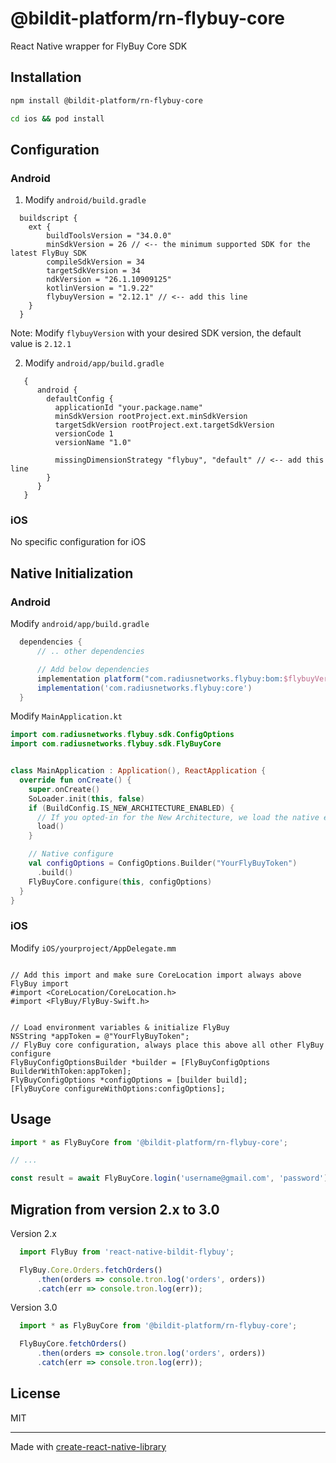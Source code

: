 # @bildit-platform/rn-flybuy-core

React Native wrapper for FlyBuy Core SDK

## Installation

```sh
npm install @bildit-platform/rn-flybuy-core

cd ios && pod install
```

## Configuration

### Android

1. Modify `android/build.gradle`

  ```
    buildscript {
      ext {
          buildToolsVersion = "34.0.0"
          minSdkVersion = 26 // <-- the minimum supported SDK for the latest FlyBuy SDK
          compileSdkVersion = 34
          targetSdkVersion = 34
          ndkVersion = "26.1.10909125"
          kotlinVersion = "1.9.22"
          flybuyVersion = "2.12.1" // <-- add this line
      }
    }

  ```

  Note: Modify `flybuyVersion` with your desired SDK version, the default value is `2.12.1`

2. Modify `android/app/build.gradle`

  ```
     {
        android {
          defaultConfig {
            applicationId "your.package.name"
            minSdkVersion rootProject.ext.minSdkVersion
            targetSdkVersion rootProject.ext.targetSdkVersion
            versionCode 1
            versionName "1.0"

            missingDimensionStrategy "flybuy", "default" // <-- add this line
          }
        }
     }
  ```

### iOS

No specific configuration for iOS


## Native Initialization

### Android

Modify `android/app/build.gradle`

```gradle
  dependencies {
      // .. other dependencies

      // Add below dependencies
      implementation platform("com.radiusnetworks.flybuy:bom:$flybuyVersion")
      implementation('com.radiusnetworks.flybuy:core')
  }
```

Modify `MainApplication.kt`

```kotlin
import com.radiusnetworks.flybuy.sdk.ConfigOptions
import com.radiusnetworks.flybuy.sdk.FlyBuyCore


class MainApplication : Application(), ReactApplication {
  override fun onCreate() {
    super.onCreate()
    SoLoader.init(this, false)
    if (BuildConfig.IS_NEW_ARCHITECTURE_ENABLED) {
      // If you opted-in for the New Architecture, we load the native entry point for this app.
      load()
    }

    // Native configure
    val configOptions = ConfigOptions.Builder("YourFlyBuyToken")
      .build()
    FlyBuyCore.configure(this, configOptions)
  }
}
```


### iOS


Modify `iOS/yourproject/AppDelegate.mm`

```objc

// Add this import and make sure CoreLocation import always above FlyBuy import
#import <CoreLocation/CoreLocation.h>
#import <FlyBuy/FlyBuy-Swift.h>

```

```objc

// Load environment variables & initialize FlyBuy
NSString *appToken = @"YourFlyBuyToken";
// FlyBuy core configuration, always place this above all other FlyBuy configure
FlyBuyConfigOptionsBuilder *builder = [FlyBuyConfigOptions BuilderWithToken:appToken];
FlyBuyConfigOptions *configOptions = [builder build];
[FlyBuyCore configureWithOptions:configOptions];
```



## Usage


```js
import * as FlyBuyCore from '@bildit-platform/rn-flybuy-core';

// ...

const result = await FlyBuyCore.login('username@gmail.com', 'password');
```

## Migration from version 2.x to 3.0

Version 2.x

```js
  import FlyBuy from 'react-native-bildit-flybuy';

  FlyBuy.Core.Orders.fetchOrders()
      .then(orders => console.tron.log('orders', orders))
      .catch(err => console.tron.log(err));
```

Version 3.0

```js
  import * as FlyBuyCore from '@bildit-platform/rn-flybuy-core';

  FlyBuyCore.fetchOrders()
      .then(orders => console.tron.log('orders', orders))
      .catch(err => console.tron.log(err));
```


## License

MIT

---

Made with [create-react-native-library](https://github.com/callstack/react-native-builder-bob)


